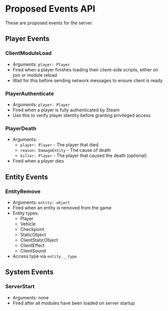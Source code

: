 # Proposed Events API

These are proposed events for the server.

## Player Events

### ClientModuleLoad
- Arguments: `player: Player`
- Fired when a player finishes loading their client-side scripts, either on join or module reload
- Wait for this before sending network messages to ensure client is ready

### PlayerAuthenticate  
- Arguments: `player: Player`
- Fired when a player is fully authenticated by Steam
- Use this to verify player identity before granting privileged access

### PlayerDeath
- Arguments: 
  - `player: Player` - The player that died
  - `reason: DamageEntity` - The cause of death
  - `killer: Player` - The player that caused the death (optional)
- Fired when a player dies

## Entity Events

### EntityRemove
- Arguments: `entity: object`
- Fired when an entity is removed from the game
- Entity types:
  - Player
  - Vehicle  
  - Checkpoint
  - StaticObject
  - ClientStaticObject
  - ClientEffect
  - ClientSound
- Access type via `entity.__type`

## System Events

### ServerStart
- Arguments: none
- Fired after all modules have been loaded on server startup

